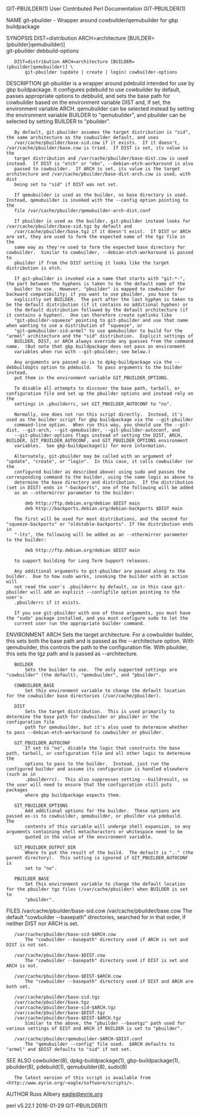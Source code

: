 GIT-PBUILDER(1)                                         User Contributed Perl Documentation                                        GIT-PBUILDER(1)

NAME
       git-pbuilder - Wrapper around cowbuilder/qemubuilder for gbp buildpackage

SYNOPSIS
       DIST=distribution ARCH=architecture [BUILDER=(pbuilder|qemubuilder)] \
           git-pbuilder debbuild-options

       DIST=distribution ARCH=architecture [BUILDER=(pbuilder|qemubuilder)] \
           git-pbuilder (update | create | login) cowbuilder-options

DESCRIPTION
       git-pbuilder is a wrapper around pdebuild intended for use by gbp buildpackage.  It configures pdebuild to use cowbuilder by default,
       passes appropriate options to debbuild, and sets the base path for cowbuilder based on the environment variable DIST and, if set, the
       environment variable ARCH.  qemubuilder can be selected instead by setting the environment variable BUILDER to "qemubuilder", and pbuilder
       can be selected by setting BUILDER to "pbuilder".

       By default, git-pbuilder assumes the target distribution is "sid", the same architecture as the cowbuilder default, and uses
       /var/cache/pbuilder/base-sid.cow if it exists.  If it doesn't, /var/cache/pbuilder/base.cow is tried.  If DIST is set, its value is the
       target distribution and /var/cache/pbuilder/base-dist.cow is used instead.  If DIST is "etch" or "ebo", --debian-etch-workaround is also
       passed to cowbuilder.  If ARCH is set, its value is the target architecture and /var/cache/pbuilder/base-dist-arch.cow is used, with dist
       being set to "sid" if DIST was not set.

       If qemubuilder is used as the builder, no base directory is used.  Instead, qemubuilder is invoked with the --config option pointing to the
       file /var/cache/pbuilder/qemubuilder-arch-dist.conf

       If pbuilder is used as the builder, git-pbuilder instead looks for /var/cache/pbuilder/base-sid.tgz by default and
       /var/cache/pbuilder/base.tgz if it doesn't exist.  If DIST or ARCH are set, they are used to form the expected name of the tgz file in the
       same way as they're used to form the expected base directory for cowbuilder.  Similar to cowbuilder, --debian-etch-workaround is passed to
       pbuilder if from the DIST setting it looks like the target distribution is etch.

       If git-pbuilder is invoked via a name that starts with "git-*-", the part between the hyphens is taken to be the default name of the
       builder to use.  However, "pbuilder" is mapped to cowbuilder for backward compatibility; if you want to use pbuilder, you have to
       explicitly set BUILDER.  The part after the last hyphen is taken to be the default distribution (if it contains no additional hyphen) or
       the default distribution followed by the default architecture (if it contains a hyphen).  One can therefore create symlinks like
       "git-pbuilder-squeeze" pointing to git-pbuilder and use that name when wanting to use a distribution of "squeeze", or
       "git-qemubuilder-sid-armel" to use qemubuilder to build for the "armel" architecture and the "sid" distribution.  Explicit settings of
       BUILDER, DIST, or ARCH always override any guesses from the command name.  (But note that gbp buildpackage does not pass on environment
       variables when run with --git-pbuilder; see below.)

       Any arguments are passed as-is to dpkg-buildpackage via the --debbuildopts option to pdebuild.  To pass arguments to the builder instead,
       put them in the environment variable GIT_PBUILDER_OPTIONS.

       To disable all attempts to discover the base path, tarball, or configuration file and set up the pbuilder options and instead rely on the
       settings in .pbuilderrc, set GIT_PBUILDER_AUTOCONF to "no".

       Normally, one does not run this script directly.  Instead, it's used as the builder script for gbp buildpackage via the --git-pbuilder
       command-line option.  When run this way, you should use the --git-dist, --git-arch, --git-qemubuilder, --git-pbuilder-autoconf, and
       --git-pbuilder-options flags instead of setting the DIST, ARCH, BUILDER, GIT_PBUILDER_AUTOCONF, and GIT_PBUILDER_OPTIONS environment
       variables.  See gbp-buildpackage(1) for more information.

       Alternately, git-pbuilder may be called with an argument of "update", "create", or "login".  In this case, it calls cowbuilder (or the
       configured builder as described above) using sudo and passes the corresponding command to the builder, using the same logic as above to
       determine the base directory and distribution.  If the distribution (set in DIST) ends in "-backports", one of the following will be added
       as an --othermirror parameter to the builder:

           deb http://ftp.debian.org/debian $DIST main
           deb http://backports.debian.org/debian-backports $DIST main

       The first will be used for most distributions, and the second for "squeeze-backports" or "oldstable-backports". If the distribution ends in
       "-lts", the following will be added as an --othermirror parameter to the builder:

           deb http://ftp.debian.org/debian $DIST main

       to support building for Long Term Support releases.

       Any additional arguments to git-pbuilder are passed along to the builder.  Due to how sudo works, invoking the builder with an action will
       not read the user's .pbuilderrc by default, so in this case git-pbuilder will add an explicit --configfile option pointing to the user's
       .pbuilderrc if it exists.

       If you use git-pbuilder with one of these arguments, you must have the "sudo" package installed, and you must configure sudo to let the
       current user run the appropriate builder command.

ENVIRONMENT
       ARCH
           Sets the target architecture.  For a cowbuilder builder, this sets both the base path and is passed as the --architecture option.  With
           qemubuilder, this controls the path to the configuration file.  With pbuilder, this sets the tgz path and is passed as --architecture.

       BUILDER
           Sets the builder to use.  The only supported settings are "cowbuilder" (the default), "qemubuilder", and "pbuilder".

       COWBUILDER_BASE
           Set this environment variable to change the default location for the cowbuilder base directories (/var/cache/pbuilder).

       DIST
           Sets the target distribution.  This is used primarily to determine the base path for cowbuilder or pbuilder or the configuration file
           path for qemubuilder, but it's also used to determine whether to pass --debian-etch-workaround to cowbuilder or pbuilder.

       GIT_PBUILDER_AUTOCONF
           If set to "no", disable the logic that constructs the base path, tarball, or configuration file and all other logic to determine the
           options to pass to the builder.  Instead, just run the configured builder and assume its configuration is handled elsewhere (such as in
           .pbuilderrc).  This also suppresses setting --buildresult, so the user will need to ensure that the configuration still puts packages
           where gbp buildpackage expects them.

       GIT_PBUILDER_OPTIONS
           Add additional options for the builder.  These options are passed as-is to cowbuilder, qemubuilder, or pbuilder via pdebuild.  The
           contents of this variable will undergo shell expansion, so any arguments containing shell metacharacters or whitespace need to be
           quoted in the value of the environment variable.

       GIT_PBUILDER_OUTPUT_DIR
           Where to put the result of the build.  The default is ".." (the parent directory).  This setting is ignored if GIT_PBUILDER_AUTOCONF is
           set to "no".

       PBUILDER_BASE
           Set this environment variable to change the default location for the pbuilder tgz files (/var/cache/pbuilder) when BUILDER is set to
           "pbuilder".

FILES
       /var/cache/pbuilder/base-sid.cow
       /var/cache/pbuilder/base.cow
           The default "cowbuilder --basepath" directories, searched for in that order, if neither DIST nor ARCH is set.

       /var/cache/pbuilder/base-sid-$ARCH.cow
           The "cowbuilder --basepath" directory used if ARCH is set and DIST is not set.

       /var/cache/pbuilder/base-$DIST.cow
           The "cowbuilder --basepath" directory used if DIST is set and ARCH is not.

       /var/cache/pbuilder/base-$DIST-$ARCH.cow
           The "cowbuilder --basepath" directory used if DIST and ARCH are both set.

       /var/cache/pbuilder/base-sid.tgz
       /var/cache/pbuilder/base.tgz
       /var/cache/pbuilder/base-sid-$ARCH.tgz
       /var/cache/pbuilder/base-$DIST.tgz
       /var/cache/pbuilder/base-$DIST-$ARCH.tgz
           Similar to the above, the "pbuilder --basetgz" path used for various settings of DIST and ARCH if BUILDER is set to "pbuilder".

       /var/cache/pbuilder/qemubuilder-$ARCH-$DIST.conf
           The "qemubuilder --config" file used.  $ARCH defaults to "armel" and $DIST defaults to "sid" if not set.

SEE ALSO
       cowbuilder(8), dpkg-buildpackage(1), gbp-buildpackage(1), pbuilder(8), pdebuild(1), qemubuilder(8), sudo(8)

       The latest version of this script is available from <http://www.eyrie.org/~eagle/software/scripts/>.

AUTHOR
       Russ Allbery <eagle@eyrie.org>

perl v5.22.1                                                        2016-01-29                                                     GIT-PBUILDER(1)
